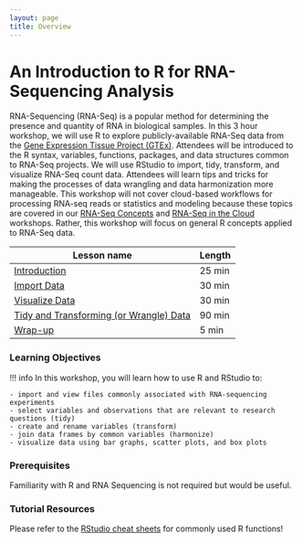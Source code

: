 ```yaml
---
layout: page
title: Overview
---
```


An Introduction to R for RNA-Sequencing Analysis
================================================

RNA-Sequencing (RNA-Seq) is a popular method for
determining the presence and quantity of RNA in biological samples. In
this 3 hour workshop, we will use R to explore publicly-available
RNA-Seq data from the [Gene Expression Tissue Project
(GTEx)](https://gtexportal.org/home/). Attendees will be introduced to
the R syntax, variables, functions, packages, and data structures common
to RNA-Seq projects. We will use RStudio to import, tidy, transform, and
visualize RNA-Seq count data. Attendees will learn tips and tricks for
making the processes of data wrangling and data harmonization more
manageable. This workshop will not cover cloud-based workflows for
processing RNA-seq reads or statistics and modeling because these topics
are covered in our [RNA-Seq Concepts](https://osf.io/kj5av/) and
[RNA-Seq in the
Cloud](https://training.nih-cfde.org/en/latest/Bioinformatic-Analyses/RNAseq-on-Cavatica/rna_seq_1/)
workshops. Rather, this workshop will focus on general R concepts
applied to RNA-Seq data. 

| Lesson name | Length |
| --- | --- | 
| [Introduction](./intro.md) | 25 min |
| [Import Data](./import.md) | 30 min |
| [Visualize Data](./visualize.md) | 30 min |
| [Tidy and Transforming (or Wrangle) Data](./wrangle.md) | 90 min |
| [Wrap-up](./wrapup.md) | 5 min |

### Learning Objectives

!!! info In this workshop, you will learn how to use R and RStudio to: 

    - import and view files commonly associated with RNA-sequencing experiments
    - select variables and observations that are relevant to research questions (tidy)
    - create and rename variables (transform)
    - join data frames by common variables (harmonize)
    - visualize data using bar graphs, scatter plots, and box plots

### Prerequisites

Familiarity with R and RNA Sequencing is not required but would be useful.

### Tutorial Resources

Please refer to the [RStudio cheat sheets](https://www.rstudio.com/resources/cheatsheets/) for commonly used R functions!
